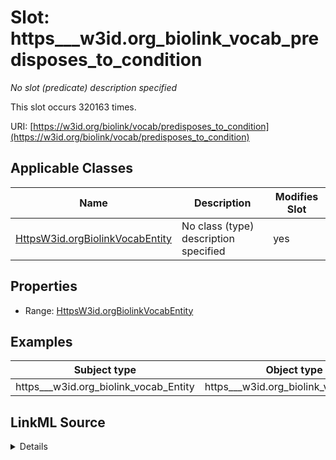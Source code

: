 

# Slot: https___w3id.org_biolink_vocab_predisposes_to_condition


_No slot (predicate) description specified_






This slot occurs 320163 times.


URI: [https://w3id.org/biolink/vocab/predisposes_to_condition](https://w3id.org/biolink/vocab/predisposes_to_condition)



<!-- no inheritance hierarchy -->





## Applicable Classes

| Name | Description | Modifies Slot |
| --- | --- | --- |
| [HttpsW3id.orgBiolinkVocabEntity](../classes/HttpsW3id.orgBiolinkVocabEntity.md) | No class (type) description specified |  yes  |







## Properties

* Range: [HttpsW3id.orgBiolinkVocabEntity](../classes/HttpsW3id.orgBiolinkVocabEntity.md)






## Examples

| Subject type | Object type | Example subject | Example object | Occurrences |
| --- | --- | --- | --- | --- |
| https___w3id.org_biolink_vocab_Entity | https___w3id.org_biolink_vocab_Entity | http://linkedlifedata.com/resource/umls/id/C0000039 | http://linkedlifedata.com/resource/umls/id/C0596402 | 320163 |




## LinkML Source

<details>

```yaml
name: https___w3id.org_biolink_vocab_predisposes_to_condition
annotations:
  count:
    tag: count
    value: 320163
description: No slot (predicate) description specified
examples:
- object:
    example_object: http://linkedlifedata.com/resource/umls/id/C0596402
    example_object_type: https___w3id.org_biolink_vocab_Entity
    example_predicate: https://w3id.org/biolink/vocab/predisposes_to_condition
    example_subject: http://linkedlifedata.com/resource/umls/id/C0000039
    example_subject_type: https___w3id.org_biolink_vocab_Entity
from_schema: biohealth
rank: 1000
slot_uri: https://w3id.org/biolink/vocab/predisposes_to_condition
alias: https___w3id.org_biolink_vocab_predisposes_to_condition
domain_of:
- https___w3id.org_biolink_vocab_Entity
range: https___w3id.org_biolink_vocab_Entity

```
</details>